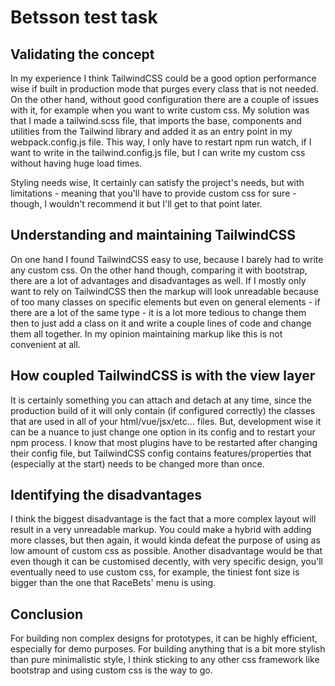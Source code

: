# Betsson test task

## Validating the concept

In my experience I think TailwindCSS could be a good option performance wise if built in production mode that purges every class that is not needed. On the other hand, without good configuration there are a couple of issues with it, for example when you want to write custom css. My solution was that I made a tailwind.scss file, that imports the base, components and utilities from the Tailwind library and added it as an entry point in my webpack.config.js file. This way, I only have to restart npm run watch, if I want to write in the tailwind.config.js file, but I can write my custom css without having huge load times.

Styling needs wise, It certainly can satisfy the project's needs, but with limitations - meaning that you'll have to provide custom css for sure - though, I wouldn't recommend it but I'll get to that point later.

## Understanding and maintaining TailwindCSS

On one hand I found TailwindCSS easy to use, because I barely had to write any custom css. On the other hand though, comparing it with bootstrap, there are a lot of advantages and disadvantages as well. If I mostly only want to rely on TailwindCSS then the markup will look unreadable because of too many classes on specific elements but even on general elements - if there are a lot of the same type - it is a lot more tedious to change them then to just add a class on it and write a couple lines of code and change them all together. In my opinion maintaining markup like this is not convenient at all.

## How coupled TailwindCSS is with the view layer

It is certainly something you can attach and detach at any time, since the production build of it will only contain (if configured correctly) the classes that are used in all of your html/vue/jsx/etc... files. But, development wise it can be a nuance to just change one option in its config and to restart your npm process. I know that most plugins have to be restarted after changing their config file, but TailwindCSS config contains features/properties that (especially at the start) needs to be changed more than once.

## Identifying the disadvantages

I think the biggest disadvantage is the fact that a more complex layout will result in a very unreadable markup. You could make a hybrid with adding more classes, but then again, it would kinda defeat the purpose of using as low amount of custom css as possible.
Another disadvantage would be that even though it can be customised decently, with very specific design, you'll eventually need to use custom css, for example, the tiniest font size is bigger than the one that RaceBets' menu is using.

## Conclusion

For building non complex designs for prototypes, it can be highly efficient, especially for demo purposes. For building anything that is a bit more stylish than pure minimalistic style, I think sticking to any other css framework like bootstrap and using custom css is the way to go.
